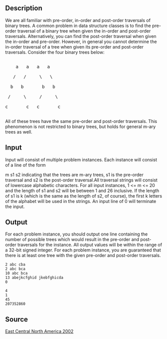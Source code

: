 <h2>Description</h2><p>We are all familiar with pre-order, in-order and post-order traversals of binary trees. A common problem in data structure classes is to find the pre-order traversal of a binary tree when given the in-order and post-order traversals. Alternatively, you can find the post-order traversal when given the in-order and pre-order. However, in general you cannot determine the in-order traversal of a tree when given its pre-order and post-order traversals. Consider the four binary trees below:
</p><pre><br>    a   a   a   a
<br>   /   /     \   \
<br>  b   b       b   b
<br> /     \     /     \
<br>c       c   c       c
<br></pre><p>
</p>All of these trees have the same pre-order and post-order traversals. This phenomenon is not restricted to binary trees, but holds for general m-ary trees as well.
<h2>Input</h2><p>Input will consist of multiple problem instances. Each instance will consist of a line of the form
</p>m s1 s2
indicating that the trees are m-ary trees, s1 is the pre-order traversal and s2 is the post-order traversal.All traversal strings will consist of lowercase alphabetic characters. For all input instances, 1 &lt;= m &lt;= 20 and the length of s1 and s2 will be between 1 and 26 inclusive. If the length of s1 is k (which is the same as the length of s2, of course), the first k letters of the alphabet will be used in the strings. An input line of 0 will terminate the input.
<h2>Output</h2><p>For each problem instance, you should output one line containing the number of possible trees which would result in the pre-order and post-order traversals for the instance. All output values will be within the range of a 32-bit signed integer. For each problem instance, you are guaranteed that there is at least one tree with the given pre-order and post-order traversals.
</p><pre><code class="language-input1">2 abc cba
2 abc bca
10 abc bca
13 abejkcfghid jkebfghicda
0</code></pre><pre><code class="language-output1">4
1
45
207352860</code></pre><h2>Source</h2><a href="searchproblem?field=source&amp;key=East+Central+North+America+2002">East Central North America 2002</a>